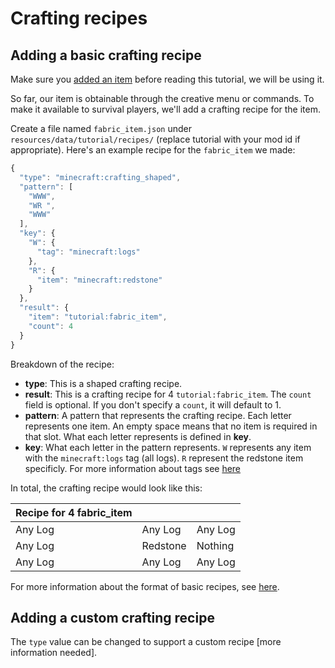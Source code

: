 # Crafting recipes

## Adding a basic crafting recipe

Make sure you [added an item](.) before reading this
tutorial, we will be using it.

So far, our item is obtainable through the creative menu or commands. To
make it available to survival players, we'll add a crafting recipe for
the item.

Create a file named `fabric_item.json` under
`resources/data/tutorial/recipes/` (replace tutorial with your mod id if
appropriate). Here's an example recipe for the `fabric_item` we made:

```javascript
{
  "type": "minecraft:crafting_shaped",
  "pattern": [
    "WWW",
    "WR ",
    "WWW"
  ],
  "key": {
    "W": {
      "tag": "minecraft:logs"
    },
    "R": {
      "item": "minecraft:redstone"
    }
  },
  "result": {
    "item": "tutorial:fabric_item",
    "count": 4
  }
}
```

Breakdown of the recipe:

- **type**: This is a shaped crafting recipe.
- **result**: This is a crafting recipe for 4 `tutorial:fabric_item`.
  The `count` field is optional. If you don't specify a `count`, it
  will default to 1.
- **pattern**: A pattern that represents the crafting recipe. Each
  letter represents one item. An empty space means that no item is
  required in that slot. What each letter represents is defined in
  **key**.
- **key**: What each letter in the pattern represents. `W` represents
  any item with the `minecraft:logs` tag (all logs). `R` represent the
  redstone item specificly. For more information about tags see
  [here](https://minecraft.gamepedia.com/Tag)

In total, the crafting recipe would look like this:

| Recipe for 4 fabric\_item |          |         |
| ------------------------- | -------- | ------- |
| Any Log                   | Any Log  | Any Log |
| Any Log                   | Redstone | Nothing |
| Any Log                   | Any Log  | Any Log |

For more information about the format of basic recipes, see
[here](https://minecraft.gamepedia.com/Recipe).

## Adding a custom crafting recipe

The `type` value can be changed to support a custom recipe \[more
information needed\].
